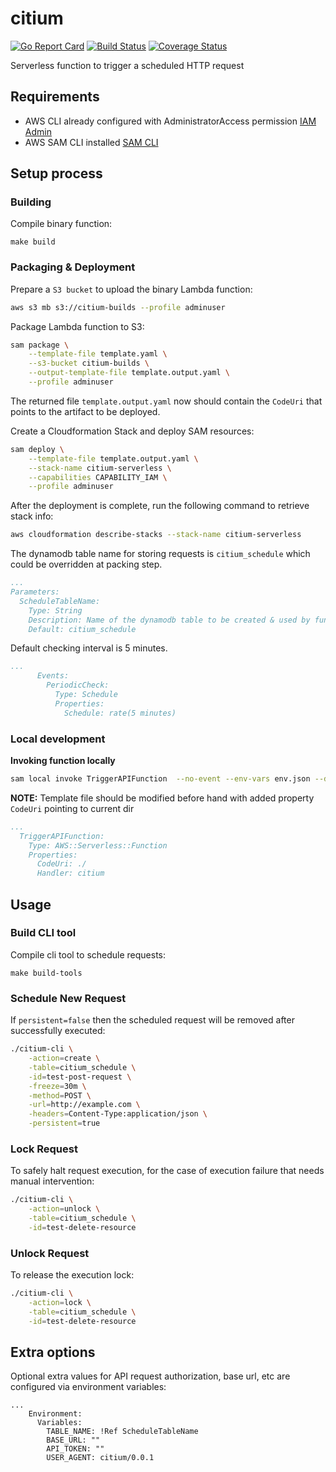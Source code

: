# citium
[![Go Report Card](https://goreportcard.com/badge/github.com/meomap/citium)](https://goreportcard.com/report/github.com/meomap/citium) [![Build Status](https://travis-ci.org/meomap/citium.svg?branch=master)](https://travis-ci.org/meomap/zeno) [![Coverage Status](https://coveralls.io/repos/github/meomap/citium/badge.svg?branch=master)](https://coveralls.io/github/meomap/citium?branch=master)

Serverless function to trigger a scheduled HTTP request

## Requirements

* AWS CLI already configured with AdministratorAccess permission [IAM Admin](https://docs.aws.amazon.com/IAM/latest/UserGuide/getting-started_create-admin-group.html)
* AWS SAM CLI installed [SAM CLI](https://github.com/awslabs/aws-sam-cli)

## Setup process

### Building

Compile binary function:

```shell
make build
```

### Packaging & Deployment

Prepare a `S3 bucket` to upload the binary Lambda function:

```bash
aws s3 mb s3://citium-builds --profile adminuser
```

Package Lambda function to S3:

```bash
sam package \
    --template-file template.yaml \
    --s3-bucket citium-builds \
    --output-template-file template.output.yaml \
    --profile adminuser
```

The returned file `template.output.yaml` now should contain the `CodeUri` that points to the artifact to be deployed.

Create a Cloudformation Stack and deploy SAM resources:

```bash
sam deploy \
    --template-file template.output.yaml \
    --stack-name citium-serverless \
    --capabilities CAPABILITY_IAM \
    --profile adminuser
```

After the deployment is complete, run the following command to retrieve stack info:

```bash
aws cloudformation describe-stacks --stack-name citium-serverless
``` 

The dynamodb table name for storing requests is `citium_schedule` which could be overridden at packing step.

```yaml
...
Parameters:
  ScheduleTableName:
    Type: String
    Description: Name of the dynamodb table to be created & used by function
    Default: citium_schedule
```

Default checking interval is 5 minutes.

```yaml
...
      Events:
        PeriodicCheck:
          Type: Schedule
          Properties:
            Schedule: rate(5 minutes)
```


### Local development

**Invoking function locally**

```bash
sam local invoke TriggerAPIFunction  --no-event --env-vars env.json --debug
```

**NOTE:** Template file should be modified before hand with added property `CodeUri` pointing to current dir

```yaml
...
  TriggerAPIFunction:
    Type: AWS::Serverless::Function
    Properties:
      CodeUri: ./
      Handler: citium 
```

## Usage

### Build CLI tool

Compile cli tool to schedule requests:

```shell
make build-tools
```

### Schedule New Request

If `persistent=false` then the scheduled request will be removed after successfully executed:

```bash
./citium-cli \
    -action=create \
    -table=citium_schedule \
    -id=test-post-request \
    -freeze=30m \
    -method=POST \
    -url=http://example.com \
    -headers=Content-Type:application/json \
    -persistent=true
```

### Lock Request

To safely halt request execution, for the case of execution failure that needs manual intervention:

```bash
./citium-cli \
    -action=unlock \
    -table=citium_schedule \
    -id=test-delete-resource
```

### Unlock Request

To release the execution lock:

```bash
./citium-cli \
    -action=lock \
    -table=citium_schedule \
    -id=test-delete-resource
```

## Extra options

Optional extra values for API request authorization, base url, etc are configured via environment variables:

```yam
...
    Environment:
      Variables:
        TABLE_NAME: !Ref ScheduleTableName
        BASE_URL: ""
        API_TOKEN: ""
        USER_AGENT: citium/0.0.1
```
